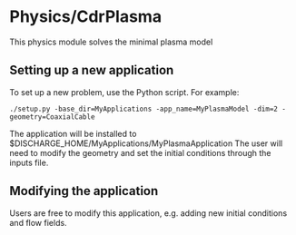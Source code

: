 # Physics/CdrPlasma
This physics module solves the minimal plasma model

## Setting up a new application
To set up a new problem, use the Python script. For example:

```shell
./setup.py -base_dir=MyApplications -app_name=MyPlasmaModel -dim=2 -geometry=CoaxialCable
```

The application will be installed to $DISCHARGE_HOME/MyApplications/MyPlasmaApplication
The user will need to modify the geometry and set the initial conditions through the inputs file. 

## Modifying the application
Users are free to modify this application, e.g. adding new initial conditions and flow fields. 